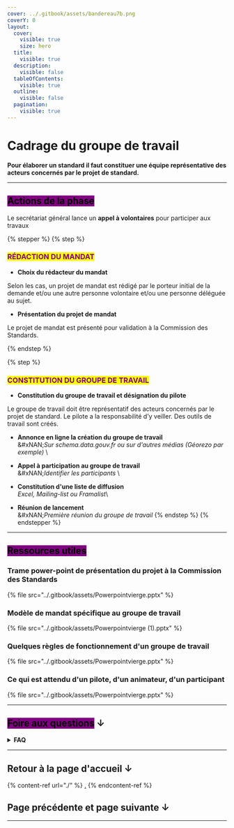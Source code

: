 ```yaml
---
cover: ../.gitbook/assets/bandereau7b.png
coverY: 0
layout:
  cover:
    visible: true
    size: hero
  title:
    visible: true
  description:
    visible: false
  tableOfContents:
    visible: true
  outline:
    visible: false
  pagination:
    visible: true
---
```


# Cadrage du groupe de travail

**Pour élaborer un standard il faut constituer une équipe représentative des acteurs concernés par le projet de standard.**&#x20;

***



## <mark style="background-color:purple;">Actions de la phase</mark>



Le secrétariat général lance un **appel à volontaires** pour participer aux travaux

&#x20;

{% stepper %}
{% step %}
### <mark style="color:purple;">RÉDACTION DU MANDAT</mark>

* **Choix du rédacteur du mandat**&#x20;

Selon les cas, un projet de mandat est rédigé par le porteur initial de la demande et/ou une autre personne volontaire et/ou une personne déléguée au sujet.&#x20;

* **Présentation du projet de mandat**

Le projet de mandat est présenté pour validation à la Commission des Standards.


{% endstep %}

{% step %}
### <mark style="color:purple;">CONSTITUTION DU GROUPE DE TRAVAIL</mark>

* **Constitution du groupe de travail et désignation du pilote**

Le groupe de travail doit être représentatif des acteurs concernés par le projet de standard. Le pilote a la responsabilité d’y veiller. Des outils de travail sont créés.

* **Annonce en ligne la création du groupe de travail** \
  &#xNAN;_&#x53;ur schema.data.gouv.fr ou sur d'autres médias (Géorezo par exemple)_ \

* **Appel à participation au groupe de travail** \
  &#xNAN;_&#x49;dentifier les participants_ \

* **Constitution d'une liste de diffusion**\
  &#x20;_Excel, Mailing-list ou Framalist_\

* **Réunion de lancement** \
  &#xNAN;_&#x50;remière réunion du groupe de travail_&#x20;
{% endstep %}
{% endstepper %}

***



## <mark style="background-color:purple;">Ressources utiles</mark>

### Trame power-point de présentation du projet à la Commission des Standards&#x20;

{% file src="../.gitbook/assets/Powerpointvierge.pptx" %}

### Modèle de mandat spécifique au groupe de travail

{% file src="../.gitbook/assets/Powerpointvierge (1).pptx" %}

### Quelques règles de fonctionnement d'un groupe de travail

{% file src="../.gitbook/assets/Powerpointvierge.pptx" %}

### Ce qui est attendu d'un pilote, d'un animateur, d'un participant &#x20;

{% file src="../.gitbook/assets/Powerpointvierge.pptx" %}

***



## <mark style="background-color:purple;">Foire aux questions</mark> ↓

<details>

<summary><strong>FAQ</strong></summary>

### Comment prendre en main GitHub ?&#x20;

xxxxxxx

### Comment lancer un appel à participation ?&#x20;

xxxxxxxx

### Comment annoncer le groupe sur schéma.data.gouv.fr ?&#x20;

xxxxxxxx

### Comment créer une liste de diffusion ?&#x20;

xxxxxxxx

</details>

***



## Retour à la page d'accueil ↓

{% content-ref url="./" %}
[.](./)
{% endcontent-ref %}

## Page précédente et page suivante ↓

***
